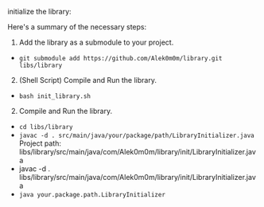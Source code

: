 
initialize the library:

Here's a summary of the necessary steps:
1. Add the library as a submodule to your project.

- `git submodule add https://github.com/Alek0m0m/library.git libs/library`

2. (Shell Script) Compile and Run the library.

- `bash init_library.sh`

2. Compile and Run the library.
   
- `cd libs/library`
- `javac -d . src/main/java/your/package/path/LibraryInitializer.java`
Project path: libs/library/src/main/java/com/Alek0m0m/library/init/LibraryInitializer.java
-  javac -d . libs/library/src/main/java/com/Alek0m0m/library/init/LibraryInitializer.java
- `java your.package.path.LibraryInitializer`